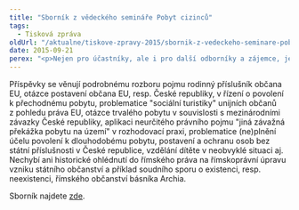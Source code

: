 ```yaml
---
title: "Sborník z vědeckého semináře Pobyt cizinců"
tags:
  - Tisková zpráva
oldUrl: "/aktualne/tiskove-zpravy-2015/sbornik-z-vedeckeho-seminare-pobyt-cizincu"
date: 2015-09-21
perex: "<p>Nejen pro účastníky, ale i pro další odborníky a zájemce, je již k dispozici sborník z vědeckého semináře Pobyt cizinců: vybrané právní problémy II, který se konal 26. června 2014 v Kanceláři veřejného ochránce práv.</p>"
---
```


<!-- imported from the old website -->

<p>Příspěvky se věnují podrobnému rozboru pojmu rodinný příslušník občana EU, otázce postavení občana EU, resp. České republiky, v řízení o povolení k přechodnému pobytu, problematice &quot;sociální turistiky&quot; unijních občanů z pohledu práva EU, otázce trvalého pobytu v souvislosti s mezinárodními závazky České republiky, aplikaci neurčitého právního pojmu &quot;jiná závažná překážka pobytu na území&quot; v rozhodovací praxi, problematice (ne)plnění účelu povolení k dlouhodobému pobytu, postavení a ochranu osob bez státní příslušnosti v České republice, vzdělání dítěte v neobvyklé situaci aj. Nechybí ani historické ohlédnutí do římského práva na římskoprávní úpravu vzniku státního občanství a příklad soudního sporu o existenci, resp. neexistenci, římského občanství básníka Archia. </p><p>Sborník najdete <a href="https://www.ochrance.cz/dalsi-aktivity/publikace/sborniky-z-konferenci/">zde</a>.</p>
